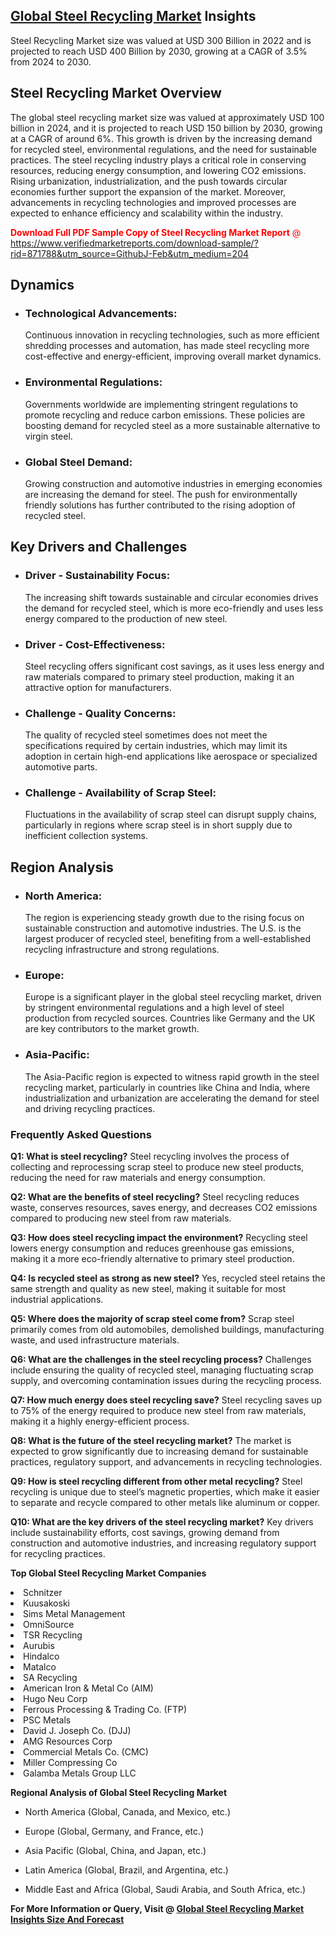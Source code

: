 <h2><a href="https://www.verifiedmarketreports.com/download-sample/?rid=871788&amp;utm_source=GithubJ&amp;utm_medium=204" target="_blank">Global Steel Recycling Market</a> Insights</h2><p>Steel Recycling Market size was valued at USD 300 Billion in 2022 and is projected to reach USD 400 Billion by 2030, growing at a CAGR of 3.5% from 2024 to 2030.</p><p> <h2>Steel Recycling Market Overview</h2> <p>The global steel recycling market size was valued at approximately USD 100 billion in 2024, and it is projected to reach USD 150 billion by 2030, growing at a CAGR of around 6%. This growth is driven by the increasing demand for recycled steel, environmental regulations, and the need for sustainable practices. The steel recycling industry plays a critical role in conserving resources, reducing energy consumption, and lowering CO2 emissions. Rising urbanization, industrialization, and the push towards circular economies further support the expansion of the market. Moreover, advancements in recycling technologies and improved processes are expected to enhance efficiency and scalability within the industry.</p> <p><p><span class=""><span style="color: #ff0000;"><strong>Download Full PDF Sample Copy of Steel Recycling Market Report</strong> @ </span><a href="https://www.verifiedmarketreports.com/download-sample/?rid=871788&amp;utm_source=GithubJ-Feb&amp;utm_medium=204" target="_blank">https://www.verifiedmarketreports.com/download-sample/?rid=871788&amp;utm_source=GithubJ-Feb&amp;utm_medium=204</a></span></p></p> <h2>Dynamics</h2> <ul> <li><h3>Technological Advancements:</h3> Continuous innovation in recycling technologies, such as more efficient shredding processes and automation, has made steel recycling more cost-effective and energy-efficient, improving overall market dynamics.</li> <li><h3>Environmental Regulations:</h3> Governments worldwide are implementing stringent regulations to promote recycling and reduce carbon emissions. These policies are boosting demand for recycled steel as a more sustainable alternative to virgin steel.</li> <li><h3>Global Steel Demand:</h3> Growing construction and automotive industries in emerging economies are increasing the demand for steel. The push for environmentally friendly solutions has further contributed to the rising adoption of recycled steel.</li> </ul> <h2>Key Drivers and Challenges</h2> <ul> <li><h3>Driver - Sustainability Focus:</h3> The increasing shift towards sustainable and circular economies drives the demand for recycled steel, which is more eco-friendly and uses less energy compared to the production of new steel.</li> <li><h3>Driver - Cost-Effectiveness:</h3> Steel recycling offers significant cost savings, as it uses less energy and raw materials compared to primary steel production, making it an attractive option for manufacturers.</li> <li><h3>Challenge - Quality Concerns:</h3> The quality of recycled steel sometimes does not meet the specifications required by certain industries, which may limit its adoption in certain high-end applications like aerospace or specialized automotive parts.</li> <li><h3>Challenge - Availability of Scrap Steel:</h3> Fluctuations in the availability of scrap steel can disrupt supply chains, particularly in regions where scrap steel is in short supply due to inefficient collection systems.</li> </ul> <h2>Region Analysis</h2> <ul> <li><h3>North America:</h3> The region is experiencing steady growth due to the rising focus on sustainable construction and automotive industries. The U.S. is the largest producer of recycled steel, benefiting from a well-established recycling infrastructure and strong regulations.</li> <li><h3>Europe:</h3> Europe is a significant player in the global steel recycling market, driven by stringent environmental regulations and a high level of steel production from recycled sources. Countries like Germany and the UK are key contributors to the market growth.</li> <li><h3>Asia-Pacific:</h3> The Asia-Pacific region is expected to witness rapid growth in the steel recycling market, particularly in countries like China and India, where industrialization and urbanization are accelerating the demand for steel and driving recycling practices.</li> </ul> <h3>Frequently Asked Questions</h3> <p><strong>Q1: What is steel recycling?</strong> Steel recycling involves the process of collecting and reprocessing scrap steel to produce new steel products, reducing the need for raw materials and energy consumption.</p> <p><strong>Q2: What are the benefits of steel recycling?</strong> Steel recycling reduces waste, conserves resources, saves energy, and decreases CO2 emissions compared to producing new steel from raw materials.</p> <p><strong>Q3: How does steel recycling impact the environment?</strong> Recycling steel lowers energy consumption and reduces greenhouse gas emissions, making it a more eco-friendly alternative to primary steel production.</p> <p><strong>Q4: Is recycled steel as strong as new steel?</strong> Yes, recycled steel retains the same strength and quality as new steel, making it suitable for most industrial applications.</p> <p><strong>Q5: Where does the majority of scrap steel come from?</strong> Scrap steel primarily comes from old automobiles, demolished buildings, manufacturing waste, and used infrastructure materials.</p> <p><strong>Q6: What are the challenges in the steel recycling process?</strong> Challenges include ensuring the quality of recycled steel, managing fluctuating scrap supply, and overcoming contamination issues during the recycling process.</p> <p><strong>Q7: How much energy does steel recycling save?</strong> Steel recycling saves up to 75% of the energy required to produce new steel from raw materials, making it a highly energy-efficient process.</p> <p><strong>Q8: What is the future of the steel recycling market?</strong> The market is expected to grow significantly due to increasing demand for sustainable practices, regulatory support, and advancements in recycling technologies.</p> <p><strong>Q9: How is steel recycling different from other metal recycling?</strong> Steel recycling is unique due to steel’s magnetic properties, which make it easier to separate and recycle compared to other metals like aluminum or copper.</p> <p><strong>Q10: What are the key drivers of the steel recycling market?</strong> Key drivers include sustainability efforts, cost savings, growing demand from construction and automotive industries, and increasing regulatory support for recycling practices.</p> </p><p><strong>Top Global Steel Recycling Market Companies</strong></p><div data-test-id=""><p><li>Schnitzer</li><li> Kuusakoski</li><li> Sims Metal Management</li><li> OmniSource</li><li> TSR Recycling</li><li> Aurubis</li><li> Hindalco</li><li> Matalco</li><li> SA Recycling</li><li> American Iron & Metal Co (AIM)</li><li> Hugo Neu Corp</li><li> Ferrous Processing & Trading Co. (FTP)</li><li> PSC Metals</li><li> David J. Joseph Co. (DJJ)</li><li> AMG Resources Corp</li><li> Commercial Metals Co. (CMC)</li><li> Miller Compressing Co</li><li> Galamba Metals Group LLC</li></p><div><strong>Regional Analysis of&nbsp;Global Steel Recycling Market</strong></div><ul><li dir="ltr"><p dir="ltr">North America&nbsp;(Global, Canada, and Mexico, etc.)</p></li><li dir="ltr"><p dir="ltr">Europe (Global, Germany, and France, etc.)</p></li><li dir="ltr"><p dir="ltr">Asia Pacific&nbsp;(Global, China, and Japan, etc.)</p></li><li dir="ltr"><p dir="ltr">Latin America&nbsp;(Global, Brazil, and Argentina, etc.)</p></li><li dir="ltr">Middle East and Africa&nbsp;(Global, Saudi Arabia, and South Africa, etc.)</li></ul><p><strong>For More Information or Query, Visit @&nbsp;</strong><strong><a href="https://www.verifiedmarketreports.com/product/steel-recycling-market/?utm_source=GithubJ&amp;utm_medium=204" target="_blank">Global Steel Recycling Market Insights Size And Forecast</a></strong></p></div>

